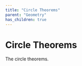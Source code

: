 ```yaml
---
title: "Circle Theorems"
parent: "Geometry"
has_children: true
---
```


# Circle Theorems

The circle theorems.